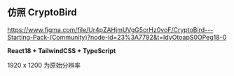 ## 仿照 CryptoBird

https://www.figma.com/file/Ur4pZAHjmUVgG5crHz0voF/CryptoBird---Starting-Pack-(Community)?node-id=23%3A7792&t=IdyOtoapS0OPeg18-0

**React18 + TailwindCSS + TypeScript**

1920 x 1200 为原始分辨率
